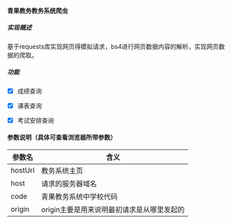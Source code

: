 #### 青果教务教务系统爬虫



##### 实现概述

基于requests库实现网页得模拟请求，bs4进行网页数据内容的解析，实现网页数据的爬取。

##### 功能

* [x] 成绩查询

* [x] 课表查询

* [x] 考试安排查询

#### 参数说明（具体可查看浏览器所带参数）

| 参数名  | 含义                                       |
| ------- | ------------------------------------------ |
| hostUrl | 教务系统主页                               |
| host    | 请求的服务器域名                           |
| code    | 青果教务系统中学校代码                     |
| origin  | origin主要是用来说明最初请求是从哪里发起的 |

